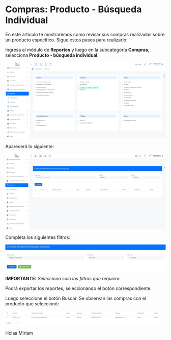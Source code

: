 # Compras: Producto - Búsqueda Individual

En este artículo te mostraremos como revisar sus compras realizadas sobre un producto especifico. Sigue estos pasos para realizarlo:

Ingresa al módulo de **Reportes** y luego en la subcategoría **Compras**, selecciona **Producto - búsqueda individual.**

![Alt text](img/Compras_Producto_Busqueda_Individual_01.jpg)

Aparecerá lo siguiente:

![Alt text](img/Compras_Producto_Busqueda_Individual_02.jpg)

Completa los siguientes filtros:

![Alt text](img/Compras_Producto_Busqueda_Individual_03.jpg)

**IMPORTANTE:** _Selecciona solo los filtros que requiera._

Podrá exportar los reportes, seleccionando el botón correspondiente.

Luego seleccione el botón Buscar. Se observan las compras con el producto que seleccionó:

![Alt text](img/Compras_Producto_Busqueda_Individual_04.jpg)

Holaa Miriam